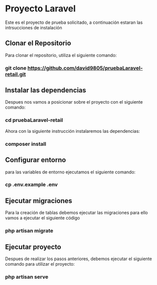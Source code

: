 # Proyecto Laravel

Este es el proyecto de prueba solicitado, a continuación estaran las intrsucciones de instalación

## Clonar el Repositorio

Para clonar el repositorio, utiliza el siguiente comando:

### git clone https://github.com/david9805/pruebaLaravel-retail.git

## Instalar las dependencias

Despues nos vamos a posicionar sobre el proyecto con el siguiente comando:

### cd pruebaLaravel-retail

Ahora con la siguiente instrucción instalaremos las dependencias:

### composer install


## Configurar entorno

para las variables de entorno ejecutamos el siguiente comando:

### cp .env.example .env

## Ejecutar migraciones

Para la creación de tablas debemos ejecutar las migraciones para ello vamos a ejecutar el siguiente código

### php artisan migrate

## Ejecutar proyecto

Despues de realizar los pasos anteriores, debemos ejecutar el siguiente comando para utilizar el proyecto:

### php artisan serve
